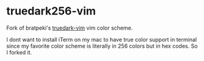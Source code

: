 # truedark256-vim

Fork of bratpeki's [truedark-vim](https://github.com/bratpeki/truedark-vim) vim color scheme.

I dont want to install iTerm on my mac to have true color support in terminal since my favorite color scheme is literally in 256 colors but in hex codes. So I forked it.

